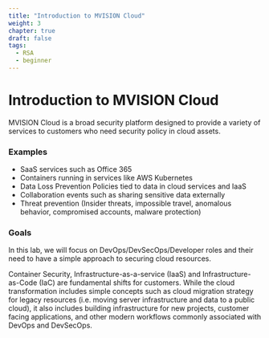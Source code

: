 ```yaml
---
title: "Introduction to MVISION Cloud"
weight: 3
chapter: true
draft: false
tags:
  - RSA
  - beginner
---
```


# Introduction to MVISION Cloud

MVISION Cloud is a broad security platform designed to provide a variety of services to customers who need security policy in cloud assets. 

### Examples 
 - SaaS services such as Office 365
 - Containers running in services like AWS Kubernetes
 - Data Loss Prevention Policies tied to data in cloud services and IaaS
 - Collaboration events such as sharing sensitive data externally 
 - Threat prevention (Insider threats, impossible travel, anomalous behavior, compromised accounts, malware protection)

### Goals 
In this lab, we will focus on DevOps/DevSecOps/Developer roles and their need to have a simple approach to securing cloud resources. 

Container Security, Infrastructure-as-a-service (IaaS) and Infrastructure-as-Code (IaC) are fundamental shifts for customers. While the cloud transformation includes simple concepts such as cloud migration strategy for legacy resources (i.e. moving server infrastructure and data to a public cloud), it also includes building infrastructure for new projects, customer facing applications, and other modern workflows commonly associated with DevOps and DevSecOps. 
